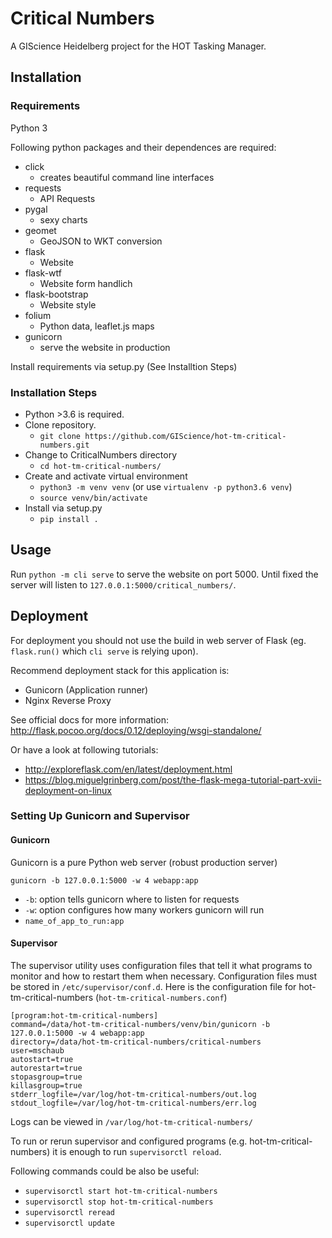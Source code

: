 # Critical Numbers

A GIScience Heidelberg project for the HOT Tasking Manager.


## Installation

### Requirements

Python 3

Following python packages and their dependences are required:
- click
    - creates beautiful command line interfaces
- requests
    - API Requests
- pygal
    - sexy charts
- geomet
    - GeoJSON to WKT conversion
- flask
    - Website
- flask-wtf
    - Website form handlich
- flask-bootstrap
    - Website style
- folium
    - Python data, leaflet.js maps
- gunicorn
    - serve the website in production

Install requirements via setup.py (See Installtion Steps)


### Installation Steps

- Python >3.6 is required.
- Clone repository.
    - `git clone https://github.com/GIScience/hot-tm-critical-numbers.git`
- Change to CriticalNumbers directory
    - `cd hot-tm-critical-numbers/`
- Create and activate virtual environment
    - `python3 -m venv venv` (or use `virtualenv -p python3.6 venv`)
    - `source venv/bin/activate`
- Install via setup.py
    - `pip install .`


## Usage

Run `python -m cli serve` to serve the website on port 5000.
Until fixed the server will listen to `127.0.0.1:5000/critical_numbers/`.


## Deployment

For deployment you should not use the build in web server of Flask (eg. `flask.run()` which `cli serve` is relying upon).

Recommend deployment stack for this application is:
- Gunicorn (Application runner)
- Nginx Reverse Proxy

See official docs for more information: http://flask.pocoo.org/docs/0.12/deploying/wsgi-standalone/

Or have a look at following tutorials: 
- http://exploreflask.com/en/latest/deployment.html
- https://blog.miguelgrinberg.com/post/the-flask-mega-tutorial-part-xvii-deployment-on-linux


### Setting Up Gunicorn and Supervisor

#### Gunicorn

Gunicorn is a pure Python web server (robust production server)

`gunicorn -b 127.0.0.1:5000 -w 4 webapp:app`

- `-b`: option tells gunicorn where to listen for requests
- `-w`: option configures how many workers gunicorn will run
- `name_of_app_to_run:app`


#### Supervisor

The supervisor utility uses configuration files that tell it what programs to monitor and how to restart them when necessary. Configuration files must be stored in `/etc/supervisor/conf.d`.
Here is the configuration file for hot-tm-critical-numbers (`hot-tm-critical-numbers.conf`)

```
[program:hot-tm-critical-numbers]
command=/data/hot-tm-critical-numbers/venv/bin/gunicorn -b 127.0.0.1:5000 -w 4 webapp:app
directory=/data/hot-tm-critical-numbers/critical-numbers
user=mschaub
autostart=true
autorestart=true
stopasgroup=true
killasgroup=true
stderr_logfile=/var/log/hot-tm-critical-numbers/out.log
stdout_logfile=/var/log/hot-tm-critical-numbers/err.log
```

Logs can be viewed in `/var/log/hot-tm-critical-numbers/`

To run or rerun supervisor and configured programs (e.g. hot-tm-critical-numbers) it is enough to run `supervisorctl reload`.

Following commands could be also be useful:
- `supervisorctl start hot-tm-critical-numbers`
- `supervisorctl stop hot-tm-critical-numbers`
- `supervisorctl reread`
- `supervisorctl update`
